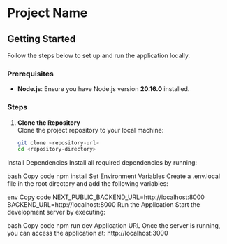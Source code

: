 # Project Name  

## Getting Started  

Follow the steps below to set up and run the application locally.  

### Prerequisites  
- **Node.js**: Ensure you have Node.js version **20.16.0** installed.  

### Steps  

1. **Clone the Repository**  
   Clone the project repository to your local machine:  
   ```bash
   git clone <repository-url>
   cd <repository-directory>
Install Dependencies
Install all required dependencies by running:

bash
Copy code
npm install
Set Environment Variables
Create a .env.local file in the root directory and add the following variables:

env
Copy code
NEXT_PUBLIC_BACKEND_URL=http://localhost:8000  
BACKEND_URL=http://localhost:8000
Run the Application
Start the development server by executing:

bash
Copy code
npm run dev
Application URL
Once the server is running, you can access the application at:
http://localhost:3000

